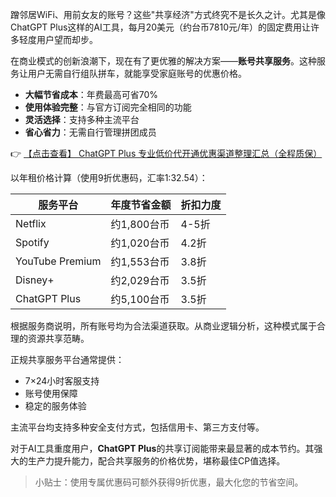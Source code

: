 

蹭邻居WiFi、用前女友的账号？这些"共享经济"方式终究不是长久之计。尤其是像ChatGPT Plus这样的AI工具，每月20美元（约台币7810元/年）的固定费用让许多轻度用户望而却步。


在商业模式的创新浪潮下，现在有了更优雅的解决方案——**账号共享服务**。这种服务让用户无需自行组队拼车，就能享受家庭账号的优惠价格。

- **大幅节省成本**：年费最高可省70%
- **使用体验完整**：与官方订阅完全相同的功能
- **灵活选择**：支持多种主流平台
- **省心省力**：无需自行管理拼团成员

👉 [【点击查看】 ChatGPT Plus 专业低价代开通优惠渠道整理汇总（全程质保）](https://bit.ly/DaiKai)


以年租价格计算（使用9折优惠码，汇率1:32.54）：

| 服务平台 | 年度节省金额 | 折扣力度 |
|---------|------------|---------|
| Netflix | 约1,800台币 | 4-5折 |
| Spotify | 约1,020台币 | 4.2折 |
| YouTube Premium | 约1,553台币 | 3.8折 |
| Disney+ | 约2,029台币 | 3.5折 |
| ChatGPT Plus | 约5,100台币 | 3.5折 |


根据服务商说明，所有账号均为合法渠道获取。从商业逻辑分析，这种模式属于合理的资源共享范畴。

正规共享服务平台通常提供：
- 7×24小时客服支持
- 账号使用保障
- 稳定的服务体验

主流平台均支持多种安全支付方式，包括信用卡、第三方支付等。


对于AI工具重度用户，**ChatGPT Plus**的共享订阅能带来最显著的成本节约。其强大的生产力提升能力，配合共享服务的价格优势，堪称最佳CP值选择。

> 小贴士：使用专属优惠码可额外获得9折优惠，最大化您的节省空间。
